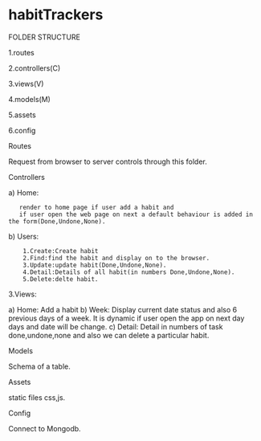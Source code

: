 # habitTrackers
FOLDER STRUCTURE

1.routes

2.controllers(C)

3.views(V)

4.models(M)

5.assets

6.config

Routes

Request from browser to server controls through this folder.

Controllers

a) Home:

       render to home page if user add a habit and
       if user open the web page on next a default behaviour is added in the form(Done,Undone,None).
b) Users:

        1.Create:Create habit
        2.Find:find the habit and display on to the browser.
        3.Update:update habit(Done,Undone,None).
        4.Detail:Details of all habit(in numbers Done,Undone,None).
        5.Delete:delte habit.
        
3.Views:

a) Home:
          Add a habit
b) Week:
          Display current date status and also 6 previous days of a week.
          It is dynamic if user open the app on next day days and date will be change.
c) Detail:
          Detail in numbers of task done,undone,none and
          also we can delete a particular habit.

Models

Schema of a table.

Assets

static files css,js.

Config

Connect to Mongodb.

